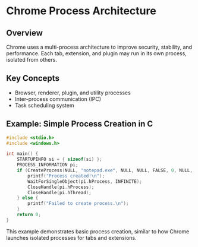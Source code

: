 # Chrome Process Architecture

## Overview
Chrome uses a multi-process architecture to improve security, stability, and performance. Each tab, extension, and plugin may run in its own process, isolated from others.

## Key Concepts
- Browser, renderer, plugin, and utility processes
- Inter-process communication (IPC)
- Task scheduling system

## Example: Simple Process Creation in C
```c
#include <stdio.h>
#include <windows.h>

int main() {
    STARTUPINFO si = { sizeof(si) };
    PROCESS_INFORMATION pi;
    if (CreateProcess(NULL, "notepad.exe", NULL, NULL, FALSE, 0, NULL, NULL, &si, &pi)) {
        printf("Process created!\n");
        WaitForSingleObject(pi.hProcess, INFINITE);
        CloseHandle(pi.hProcess);
        CloseHandle(pi.hThread);
    } else {
        printf("Failed to create process.\n");
    }
    return 0;
}
```

This example demonstrates basic process creation, similar to how Chrome launches isolated processes for tabs and extensions.
